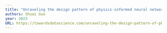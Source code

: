 ```yaml
---
title: "Unraveling the design pattern of physics-informed neural networks: Series 06"
authors: Shuai Guo
year: 2023
URL: https://towardsdatascience.com/unraveling-the-design-pattern-of-physics-informed-neural-networks-part-06-bcb3557199e2
---
```


